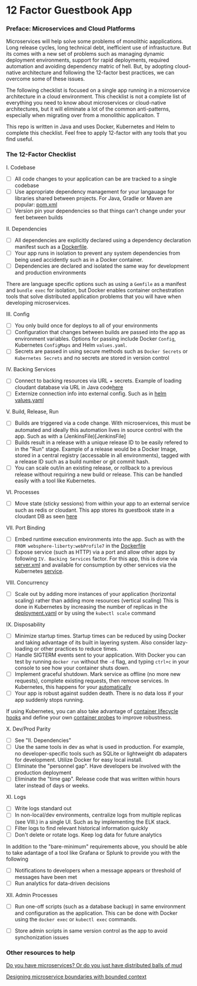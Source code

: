 
# 12 Factor Guestbook App

### Preface: Microservices and Cloud Platforms
Microservices will help solve some problems of monolithic aapplications. Long release cycles, long technical debt, inefficient use of infrastucture. But its comes with a new set of problems such as managing dynamic deployment environments, support for rapid deployments, required automation and avoiding dependency matric of hell. But, by adopting cloud-native architecture and following the 12-factor best practices, we can overcome some of these issues.

The following checklist is focused on a single app running in a microservice architecture in a cloud environment. This checklist is not a complete list of everything you need to know about microservices or cloud-native architectures, but it will eliminate a lot of the common anti-patterns, especially when migrating over from a monolithic applicaiton. T

This repo is written in Java and uses Docker, Kubernetes and Helm to complete this checklist. Feel free to apply 12-factor with any tools that you find useful.

### The 12-Factor Checklist
I. Codebase

- [ ] All code changes to your application can be are tracked to a single codebase
- [ ] Use appropriate dependency management for your langauage for libraries shared between projects. For Java, Gradle or Maven are popular: [pom.xml](pom.xml)
- [ ] Version pin your dependencies so that things can't change under your feet between builds

II. Dependencies

- [ ] All dependencies are explicitly declared using a dependency declaration manifest such as a [Dockerfile](Dockerfile).
- [ ] Your app runs in isolation to prevent any system dependencies from being used accidently such as in a Docker container. 
- [ ] Dependencies are declared and isolated the same way for development and production environments

 There are language specific options such as using a `Gemfile` as a manifest and `bundle exec` for isolation, but Docker enables container orchestration tools that solve distributed application problems that you will have when developing microservices.

III. Config

- [ ] You only build once for deploys to all of your environments
- [ ] Configuration that changes between builds are passed into the app as environment variables. Options for passing include Docker `Config`, Kubernetes `ConfigMaps` and Helm `values.yaml`. 
- [ ] Secrets are passed in using secure methods such as `Docker Secrets` or `Kubernetes Secrets` and no secrets are stored in version control

IV. Backing Services

- [ ] Connect to backing resources via URL + secrets. Example of loading cloudant database via URL in Java code[here](src/main/java/wasdev/sample/store/CloudantVisitorStore.java)
- [ ] Externize connection info into external config. Such as in [helm values.yaml](charts/liberty-starter/values.yaml)

V. Build, Release, Run

- [ ] Builds are triggered via a code change. With microservices, this must be automated and ideally this automation lives in source control with the app. Such as with a (JenkinsFile)[JenkinsFile]
- [ ] Builds result in a release with a unique release ID to be easily refered to in the "Run" stage. Example of a release would be a Docker Image, stored in a central registry (accessable in all environments), tagged with a release ID such as a build number or git commit hash.
- [ ] You can scale out/in an existing release, or rollback to a previous release without requiring a new build or release. This can be handled easily with a tool like Kubernetes.

VI. Processes

- [ ] Move state (sticky sessions) from within your app to an external service such as redis or cloudant. This app stores its guestbook state in a cloudant DB as seen [here](src/main/java/wasdev/sample/rest/VisitorAPI.java)

VII. Port Binding

- [ ] Embed runtime execution environments into the app. Such as with the `FROM websphere-liberty:webProfile7` in the [Dockerfile](Dockerfile)
- [ ] Expose service (such as HTTP) via a port and allow other apps by following `IV. Backing Services` factor. For this app, this is done via [server.xml](server.xml) and available for consumption by other services via the Kubernetes [service](charts/liberty-starter/templates/service.yaml). 

VIII. Concurrency

- [ ] Scale out by adding more instances of your application (horizontal scaling) rather than adding more resources (vertical scaling) This is done in Kubernetes by increasing the number of replicas in the [deployment.yaml](charts/liberty-starter/templates/deployment.yaml) or by using the `kubectl scale` command

IX. Disposability

- [ ] Minimize startup times. Startup times can be reduced by using Docker and taking advantage of its built in layering system. Also consider lazy-loading or other practices to reduce times.
- [ ] Handle SIGTERM events sent to your application. With Docker you can test by running `docker run` without the `-d` flag, and typing `ctrl+c` in your console to see how your container shuts down.
- [ ] Implement graceful shutdown. Mark service as offline (no more new requests), complete existing requests, then remove services. In Kubernetes, this happens for your [automatically](https://kubernetes.io/docs/concepts/workloads/pods/pod-lifecycle/) 
- [ ] Your app is robust against sudden death. There is no data loss if your app suddenly stops running.

If using Kubernetes, you can also take advantage of [container lifecycle hooks](https://kubernetes.io/docs/concepts/containers/container-lifecycle-hooks/) and define your own [container probes](https://kubernetes.io/docs/concepts/workloads/pods/pod-lifecycle/#container-probes) to improve robustness.

X. Dev/Prod Parity

- [ ] See "II. Dependencies"
- [ ] Use the same tools in dev as what is used in production. For example, no developer-specific tools such as SQLite or lightweight db adapaters for development. Utilize Docker for easy local install.
- [ ] Eliminate the "personnel gap". Have developers be involved with the production deployment
- [ ] Eliminate the "time gap". Release code that was written within hours later instead of days or weeks.

XI. Logs

- [ ] Write logs standard out
- [ ] In non-local/dev environments, centralize logs from multiple replicas (see VIII.) in a single UI. Such as by implementing the ELK stack.
- [ ] Filter logs to find relevant historical information quickly
- [ ] Don't delete or rotate logs. Keep log data for future analytics

In addition to the "bare-minimum" requirements above, you should be able to take adantage of a tool like Grafana or Splunk to provide you with the following
- [ ] Notifications to developers when a message appears or threshold of messages have been met
- [ ] Run analytics for data-driven decisions

XII. Admin Processes

- [ ] Run one-off scripts (such as a database backup) in same environment and configuration as the application. This can be done with Docker using the `docker exec` or `kubectl exec` commands.
- [ ] Store admin scripts in same version control as the app to avoid synchonization issues


### Other resources to help
[Do you have microservices? Or do you just have distributed balls of mud](http://www.codingthearchitecture.com/2014/07/06/distributed_big_balls_of_mud.html)

[Designing microservice boundaries with bounded context](https://martinfowler.com/bliki/BoundedContext.html)

